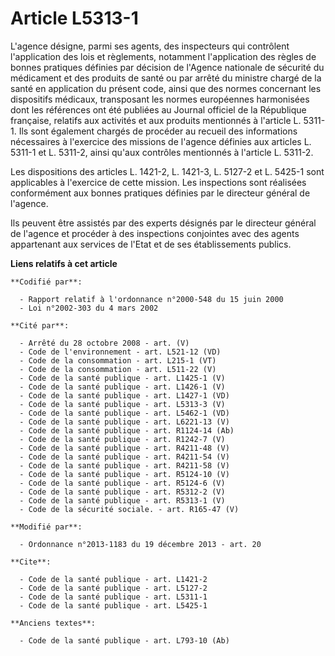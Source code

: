 # Article L5313-1

L'agence désigne, parmi ses agents, des inspecteurs qui contrôlent l'application des lois et règlements, notamment
l'application des règles de bonnes pratiques définies par décision de l'Agence nationale de sécurité du médicament et des
produits de santé ou par arrêté du ministre chargé de la santé en application du présent code, ainsi que des normes
concernant les dispositifs médicaux, transposant les normes européennes harmonisées dont les références ont été publiées au
Journal officiel de la République française, relatifs aux activités et aux produits mentionnés à l'article L. 5311-1. Ils
sont également chargés de procéder au recueil des informations nécessaires à l'exercice des missions de l'agence définies aux
articles L. 5311-1 et L. 5311-2, ainsi qu'aux contrôles mentionnés à l'article L. 5311-2. 

Les dispositions des articles L. 1421-2, L. 1421-3, L. 5127-2 et L. 5425-1 sont applicables à l'exercice de cette mission.
Les inspections sont réalisées conformément aux bonnes pratiques définies par le directeur général de l'agence. 

Ils peuvent être assistés par des experts désignés par le directeur général de l'agence et procéder à des inspections
conjointes avec des agents appartenant aux services de l'Etat et de ses établissements publics.

**Liens relatifs à cet article**

	**Codifié par**:

	  - Rapport relatif à l'ordonnance n°2000-548 du 15 juin 2000
	  - Loi n°2002-303 du 4 mars 2002

	**Cité par**:

	  - Arrêté du 28 octobre 2008 - art. (V)
	  - Code de l'environnement - art. L521-12 (VD)
	  - Code de la consommation - art. L215-1 (VT)
	  - Code de la consommation - art. L511-22 (V)
	  - Code de la santé publique - art. L1425-1 (V)
	  - Code de la santé publique - art. L1426-1 (V)
	  - Code de la santé publique - art. L1427-1 (VD)
	  - Code de la santé publique - art. L5313-3 (V)
	  - Code de la santé publique - art. L5462-1 (VD)
	  - Code de la santé publique - art. L6221-13 (V)
	  - Code de la santé publique - art. R1124-14 (Ab)
	  - Code de la santé publique - art. R1242-7 (V)
	  - Code de la santé publique - art. R4211-48 (V)
	  - Code de la santé publique - art. R4211-54 (V)
	  - Code de la santé publique - art. R4211-58 (V)
	  - Code de la santé publique - art. R5124-10 (V)
	  - Code de la santé publique - art. R5124-6 (V)
	  - Code de la santé publique - art. R5312-2 (V)
	  - Code de la santé publique - art. R5313-1 (V)
	  - Code de la sécurité sociale. - art. R165-47 (V)

	**Modifié par**:

	  - Ordonnance n°2013-1183 du 19 décembre 2013 - art. 20

	**Cite**:

	  - Code de la santé publique - art. L1421-2
	  - Code de la santé publique - art. L5127-2
	  - Code de la santé publique - art. L5311-1
	  - Code de la santé publique - art. L5425-1

	**Anciens textes**:

	  - Code de la santé publique - art. L793-10 (Ab)
